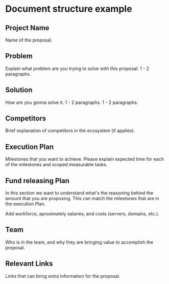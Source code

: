 # Document structure example

## Project Name
Name of the proposal.

## Problem
Explain what problem are you trying to solve with this proposal. 1 - 2 paragraphs.

## Solution
How are you gonna solve it. 1 - 2 paragraphs. 1 - 2 paragraphs.

## Competitors
Brief explanation of competitors in the ecosystem (if applies).

## Execution Plan
Milestones that you want to achieve. Please explain expected time for each of the milestones and scoped measurable tasks.

## Fund releasing Plan
In this section we want to understand what's the reasoning behind the amount that you are proposing. This can match the milestones that are in the execution Plan.

Add workforce, aproximately salaries, and costs (servers, domains, etc.).

## Team
Who is in the team, and why they are bringing value to accomplish the proposal.

## Relevant Links
Links that can bring extra information for the proposal.
